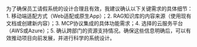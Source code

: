 为了确保员工请假系统的设计合理且有效，我建议确认以下关键需求的具体细节：1. 移动端适配方式（Web适配或原生App）；2. RAG知识库的内容来源（使用现有文档或创建新内容）；3. MCP协议集成的具体功能需求；4. 选择的云服务平台（AWS或Azure）；5. 确认跨部门的资源支持情况。确保这些信息明确后，可以有效推动项目向前发展，并进行科学的系统设计。
